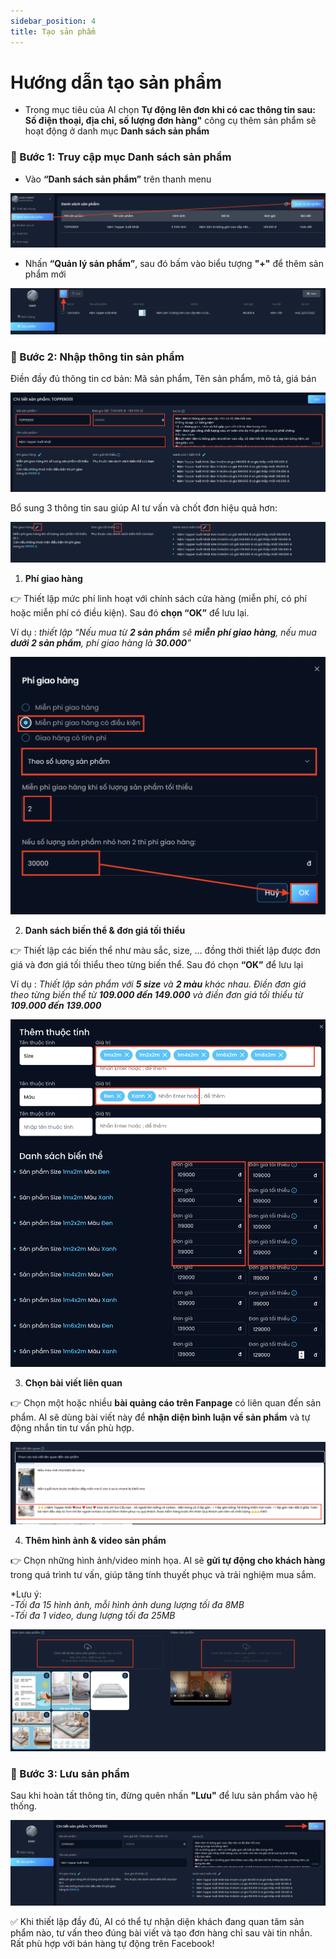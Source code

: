 ```yaml
---
sidebar_position: 4
title: Tạo sản phẩm
---
```

# Hướng dẫn tạo sản phẩm
- Trong mục tiêu của AI chọn **Tự động lên đơn khi có cac thông tin sau: Số điện thoại, địa chỉ, số lượng đơn hàng"** công cụ thêm sản phẩm sẽ hoạt động ở danh mục **Danh sách sản phẩm**

### 🔹 Bước 1: Truy cập mục Danh sách sản phẩm
- Vào **“Danh sách sản phẩm”** trên thanh menu

![image](4.1.png)

- Nhấn **“Quản lý sản phẩm”**, sau đó bấm vào biểu tượng **"+"** để thêm sản phẩm mới

![image](4.2.png)

### 🔹 Bước 2: Nhập thông tin sản phẩm
Điền đầy đủ thông tin cơ bản: Mã sản phẩm, Tên sản phẩm, mô tả, giá bán

![image](4.3.png)

Bổ sung 3 thông tin sau giúp AI tư vấn và chốt đơn hiệu quả hơn:

![image](4.4.png)

1. **Phí giao hàng**

👉 Thiết lập mức phí linh hoạt với chính sách cửa hàng (miễn phí, có phí hoặc miễn phí có điều kiện). Sau đó **chọn “OK”** để lưu lại.

Ví dụ : *thiết lập “Nếu mua từ **2 sản phẩm** sẽ **miễn phí giao hàng**, nếu mua **dưới 2 sản phẩm**, phí giao hàng là **30.000**”*

![image](4.5.png)

2. **Danh sách biến thể & đơn giá tối thiểu**

👉 Thiết lập các biến thể như màu sắc, size, … đồng thời thiết lập được đơn giá và đơn giá tối thiểu theo từng biến thể. Sau đó chọn **“OK”** để lưu lại

Ví dụ : *Thiết lập sản phẩm với **5 size** và **2 màu** khác nhau. Điền đơn giá theo từng biến thể từ **109.000 đến 149.000** và điền đơn giá tối thiểu từ **109.000 đến 139.000***

![image](4.6.png)

3. **Chọn bài viết liên quan**

👉 Chọn một hoặc nhiều **bài quảng cáo trên Fanpage** có liên quan đến sản phẩm. AI sẽ dùng bài viết này để **nhận diện bình luận về sản phẩm** và tự động nhắn tin tư vấn phù hợp.

![image](4.7.png)

4. **Thêm hình ảnh & video sản phẩm**

👉 Chọn những hình ảnh/video minh họa. AI sẽ **gửi tự động cho khách hàng** trong quá trình tư vấn, giúp tăng tính thuyết phục và trải nghiệm mua sắm.

*Lưu ý: <br />
-*Tối đa 15 hình ảnh, mỗi hình ảnh dung lượng tối đa 8MB* <br />
-*Tối đa 1 video, dung lượng tối đa 25MB*

![image](4.8.png)

### 🔹 Bước 3: Lưu sản phẩm
Sau khi hoàn tất thông tin, đừng quên nhấn **"Lưu"** để lưu sản phẩm vào hệ thống.

![image](4.9.png)

✅ Khi thiết lập đầy đủ, AI có thể tự nhận diện khách đang quan tâm sản phẩm nào, tư vấn theo đúng bài viết và tạo đơn hàng chỉ sau vài tin nhắn. Rất phù hợp với bán hàng tự động trên Facebook!
